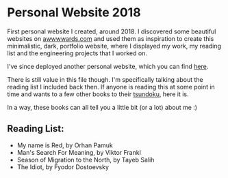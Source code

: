 # Personal Website 2018

First personal website I created, around 2018. I discovered some beautiful websites on [awwwwards.com](awwwards.com) and used them as inspiration to create this minimalistic, dark, portfolio website, where I displayed my work, my reading list and the engineering projects that I worked on.

I've since deployed another personal website, which you can find [here](https://www.abdelshokair.tech).

There is still value in this file though. I'm specifically talking about the reading list I included back then. If anyone is reading this at some point in time and wants to a few other books to their [tsundoku](https://en.wikipedia.org/wiki/Tsundoku), here it is.

In a way, these books can all tell you a little bit (or a lot) about me :)

## Reading List:

- My name is Red, by Orhan Pamuk
- Man's Search For Meaning, by Viktor Frankl
- Season of Migration to the North, by Tayeb Salih
- The Idiot, by Fyodor Dostoevsky
